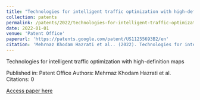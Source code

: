 ```yaml
---
title: "Technologies for intelligent traffic optimization with high-definition maps"
collection: patents
permalink: /patents/2022/technologies-for-intelligent-traffic-optimization
date: 2022-01-01
venue: 'Patent Office'
paperurl: 'https://patents.google.com/patent/US11255693B2/en'
citation: 'Mehrnaz Khodam Hazrati et al.. (2022). Technologies for intelligent traffic optimization with high-definition maps. Patent Office.'
---
```


Technologies for intelligent traffic optimization with high-definition maps

Published in: Patent Office
Authors: Mehrnaz Khodam Hazrati et al.
Citations: 0

[Access paper here](https://patents.google.com/patent/US11255693B2/en)
